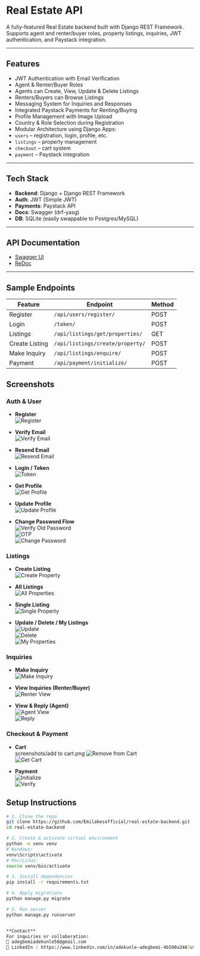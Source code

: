 # Real Estate API

A fully-featured Real Estate backend built with Django REST Framework. Supports agent and renter/buyer roles, property listings, inquiries, JWT authentication, and Paystack integration.

---

## Features

-  JWT Authentication with Email Verification
-  Agent & Renter/Buyer Roles
-  Agents can Create, View, Update & Delete Listings
-  Renters/Buyers can Browse Listings
-  Messaging System for Inquiries and Responses
-  Integrated Paystack Payments for Renting/Buying
-  Profile Management with Image Upload
-  Country & Role Selection during Registration
-  Modular Architecture using Django Apps:
  - `users` – registration, login, profile, etc.
  - `listings` – property management
  - `checkout` – cart system
  - `payment` – Paystack integration

---

##  Tech Stack

- **Backend**: Django + Django REST Framework
- **Auth**: JWT (Simple JWT)
- **Payments**: Paystack API
- **Docs**: Swagger (drf-yasg)
- **DB**: SQLite (easily swappable to Postgres/MySQL)

---

## API Documentation

- [Swagger UI](http://localhost:8000/swagger/)
- [ReDoc](http://localhost:8000/redoc/)

---

## Sample Endpoints

| Feature       | Endpoint                        | Method |
|---------------|----------------------------------|--------|
| Register      | `/api/users/register/`           | POST   |
| Login         | `/token/`                        | POST   |
| Listings      | `/api/listings/get/properties/`  | GET    |
| Create Listing| `/api/listings/create/property/` | POST   |
| Make Inquiry  | `/api/listings/enquire/`         | POST   |
| Payment       | `/api/payment/initialize/`       | POST   |


## Screenshots

### Auth & User

- **Register**  
  ![Register](screenshots/register.png)

- **Verify Email**  
  ![Verify Email](screenshots/verify%20email.png)

- **Resend Email**  
  ![Resend Email](screenshots/resend%20email.png)

- **Login / Token**  
  ![Token](screenshots/get%20token.png)

- **Get Profile**  
  ![Get Profile](screenshots/get%20profile.png)

- **Update Profile**  
  ![Update Profile](screenshots/update%20profile.png)

- **Change Password Flow**  
  ![Verify Old Password](screenshots/verify%20old%20password.png)  
  ![OTP](screenshots/verify%20password%20otp.png)  
  ![Change Password](screenshots/change%20password.png)

### Listings

- **Create Listing**  
  ![Create Property](screenshots/create%20property.png)

- **All Listings**  
  ![All Properties](screenshots/get%20properties.png)

- **Single Listing**  
  ![Single Property](screenshots/get%20single%20property.png)

- **Update / Delete / My Listings**  
  ![Update](screenshots/update%20property.png)  
  ![Delete](screenshots/delete%20property.png)  
  ![My Properties](screenshots/get%20my%20properties(agent).png)

### Inquiries

- **Make Inquiry**  
  ![Make Inquiry](screenshots/user%20make%20enquiry.png)

- **View Inquiries (Renter/Buyer)**  
  ![Renter View](screenshots/view%20enquiry(renterbuyer).png)

- **View & Reply (Agent)**  
  ![Agent View](screenshots/view%20enquiry(agent).png)  
  ![Reply](screenshots/reply%20enquiry%20(agent).png)

### Checkout & Payment

- **Cart**  
  screenshots/add to cart.png 
  ![Remove from Cart](screenshots/remove%20from%20cart.png)  
  ![Get Cart](screenshots/get%20cart.png)

- **Payment**  
  ![Initialize](screenshots/initialize%20payment.png)  
  ![Verify](screenshots/verify%20payment.png)


## Setup Instructions

```bash
# 1. Clone the repo
git clone https://github.com/Emilakesofficial/real-estate-backend.git
cd real-estate-backend

# 2. Create & activate virtual environment
python -m venv venv
# Windows:
venv\Scripts\activate
# Mac/Linux:
source venv/bin/activate

# 3. Install dependencies
pip install -r requirements.txt

# 4. Apply migrations
python manage.py migrate

# 5. Run server
python manage.py runserver


**Contact**
For inquiries or collaboration:
📧 adegbemiadekunle56@gmail.com
🔗 LinkedIn : https://www.linkedin.com/in/adekunle-adegbemi-4b590a346?utm_source=share&utm_campaign=share_via&utm_content=profile&utm_medium=ios_app